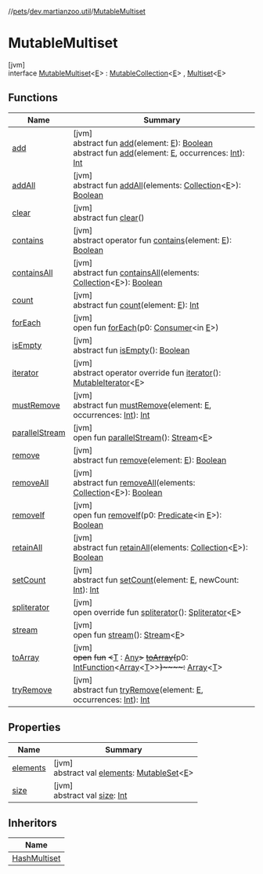 //[pets](../../../index.md)/[dev.martianzoo.util](../index.md)/[MutableMultiset](index.md)

# MutableMultiset

[jvm]\
interface [MutableMultiset](index.md)&lt;[E](index.md)&gt; : [MutableCollection](https://kotlinlang.org/api/latest/jvm/stdlib/kotlin.collections/-mutable-collection/index.html)&lt;[E](index.md)&gt; , [Multiset](../-multiset/index.md)&lt;[E](index.md)&gt;

## Functions

| Name | Summary |
|---|---|
| [add](index.md#-336316080%2FFunctions%2F-1461504660) | [jvm]<br>abstract fun [add](index.md#-336316080%2FFunctions%2F-1461504660)(element: [E](index.md)): [Boolean](https://kotlinlang.org/api/latest/jvm/stdlib/kotlin/-boolean/index.html)<br>abstract fun [add](add.md)(element: [E](index.md), occurrences: [Int](https://kotlinlang.org/api/latest/jvm/stdlib/kotlin/-int/index.html)): [Int](https://kotlinlang.org/api/latest/jvm/stdlib/kotlin/-int/index.html) |
| [addAll](index.md#1622835035%2FFunctions%2F-1461504660) | [jvm]<br>abstract fun [addAll](index.md#1622835035%2FFunctions%2F-1461504660)(elements: [Collection](https://kotlinlang.org/api/latest/jvm/stdlib/kotlin.collections/-collection/index.html)&lt;[E](index.md)&gt;): [Boolean](https://kotlinlang.org/api/latest/jvm/stdlib/kotlin/-boolean/index.html) |
| [clear](index.md#1405312578%2FFunctions%2F-1461504660) | [jvm]<br>abstract fun [clear](index.md#1405312578%2FFunctions%2F-1461504660)() |
| [contains](index.md#1825712522%2FFunctions%2F-1461504660) | [jvm]<br>abstract operator fun [contains](index.md#1825712522%2FFunctions%2F-1461504660)(element: [E](index.md)): [Boolean](https://kotlinlang.org/api/latest/jvm/stdlib/kotlin/-boolean/index.html) |
| [containsAll](index.md#-348659435%2FFunctions%2F-1461504660) | [jvm]<br>abstract fun [containsAll](index.md#-348659435%2FFunctions%2F-1461504660)(elements: [Collection](https://kotlinlang.org/api/latest/jvm/stdlib/kotlin.collections/-collection/index.html)&lt;[E](index.md)&gt;): [Boolean](https://kotlinlang.org/api/latest/jvm/stdlib/kotlin/-boolean/index.html) |
| [count](../-multiset/count.md) | [jvm]<br>abstract fun [count](../-multiset/count.md)(element: [E](index.md)): [Int](https://kotlinlang.org/api/latest/jvm/stdlib/kotlin/-int/index.html) |
| [forEach](index.md#1532301601%2FFunctions%2F-1461504660) | [jvm]<br>open fun [forEach](index.md#1532301601%2FFunctions%2F-1461504660)(p0: [Consumer](https://docs.oracle.com/javase/8/docs/api/java/util/function/Consumer.html)&lt;in [E](index.md)&gt;) |
| [isEmpty](index.md#-719293276%2FFunctions%2F-1461504660) | [jvm]<br>abstract fun [isEmpty](index.md#-719293276%2FFunctions%2F-1461504660)(): [Boolean](https://kotlinlang.org/api/latest/jvm/stdlib/kotlin/-boolean/index.html) |
| [iterator](index.md#1177836957%2FFunctions%2F-1461504660) | [jvm]<br>abstract operator override fun [iterator](index.md#1177836957%2FFunctions%2F-1461504660)(): [MutableIterator](https://kotlinlang.org/api/latest/jvm/stdlib/kotlin.collections/-mutable-iterator/index.html)&lt;[E](index.md)&gt; |
| [mustRemove](must-remove.md) | [jvm]<br>abstract fun [mustRemove](must-remove.md)(element: [E](index.md), occurrences: [Int](https://kotlinlang.org/api/latest/jvm/stdlib/kotlin/-int/index.html)): [Int](https://kotlinlang.org/api/latest/jvm/stdlib/kotlin/-int/index.html) |
| [parallelStream](index.md#-1592339412%2FFunctions%2F-1461504660) | [jvm]<br>open fun [parallelStream](index.md#-1592339412%2FFunctions%2F-1461504660)(): [Stream](https://docs.oracle.com/javase/8/docs/api/java/util/stream/Stream.html)&lt;[E](index.md)&gt; |
| [remove](index.md#-866564265%2FFunctions%2F-1461504660) | [jvm]<br>abstract fun [remove](index.md#-866564265%2FFunctions%2F-1461504660)(element: [E](index.md)): [Boolean](https://kotlinlang.org/api/latest/jvm/stdlib/kotlin/-boolean/index.html) |
| [removeAll](index.md#-1840690270%2FFunctions%2F-1461504660) | [jvm]<br>abstract fun [removeAll](index.md#-1840690270%2FFunctions%2F-1461504660)(elements: [Collection](https://kotlinlang.org/api/latest/jvm/stdlib/kotlin.collections/-collection/index.html)&lt;[E](index.md)&gt;): [Boolean](https://kotlinlang.org/api/latest/jvm/stdlib/kotlin/-boolean/index.html) |
| [removeIf](index.md#1655623621%2FFunctions%2F-1461504660) | [jvm]<br>open fun [removeIf](index.md#1655623621%2FFunctions%2F-1461504660)(p0: [Predicate](https://docs.oracle.com/javase/8/docs/api/java/util/function/Predicate.html)&lt;in [E](index.md)&gt;): [Boolean](https://kotlinlang.org/api/latest/jvm/stdlib/kotlin/-boolean/index.html) |
| [retainAll](index.md#-1279972125%2FFunctions%2F-1461504660) | [jvm]<br>abstract fun [retainAll](index.md#-1279972125%2FFunctions%2F-1461504660)(elements: [Collection](https://kotlinlang.org/api/latest/jvm/stdlib/kotlin.collections/-collection/index.html)&lt;[E](index.md)&gt;): [Boolean](https://kotlinlang.org/api/latest/jvm/stdlib/kotlin/-boolean/index.html) |
| [setCount](set-count.md) | [jvm]<br>abstract fun [setCount](set-count.md)(element: [E](index.md), newCount: [Int](https://kotlinlang.org/api/latest/jvm/stdlib/kotlin/-int/index.html)): [Int](https://kotlinlang.org/api/latest/jvm/stdlib/kotlin/-int/index.html) |
| [spliterator](index.md#1956926474%2FFunctions%2F-1461504660) | [jvm]<br>open override fun [spliterator](index.md#1956926474%2FFunctions%2F-1461504660)(): [Spliterator](https://docs.oracle.com/javase/8/docs/api/java/util/Spliterator.html)&lt;[E](index.md)&gt; |
| [stream](index.md#135225651%2FFunctions%2F-1461504660) | [jvm]<br>open fun [stream](index.md#135225651%2FFunctions%2F-1461504660)(): [Stream](https://docs.oracle.com/javase/8/docs/api/java/util/stream/Stream.html)&lt;[E](index.md)&gt; |
| [toArray](index.md#-1215154575%2FFunctions%2F-1461504660) | [jvm]<br>~~open~~ ~~fun~~ ~~&lt;~~[T](index.md#-1215154575%2FFunctions%2F-1461504660) : [Any](https://kotlinlang.org/api/latest/jvm/stdlib/kotlin/-any/index.html)~~&gt;~~ [~~toArray~~](index.md#-1215154575%2FFunctions%2F-1461504660)~~(~~p0: [IntFunction](https://docs.oracle.com/javase/8/docs/api/java/util/function/IntFunction.html)&lt;[Array](https://kotlinlang.org/api/latest/jvm/stdlib/kotlin/-array/index.html)&lt;[T](index.md#-1215154575%2FFunctions%2F-1461504660)&gt;&gt;~~)~~~~:~~ [Array](https://kotlinlang.org/api/latest/jvm/stdlib/kotlin/-array/index.html)&lt;[T](index.md#-1215154575%2FFunctions%2F-1461504660)&gt; |
| [tryRemove](try-remove.md) | [jvm]<br>abstract fun [tryRemove](try-remove.md)(element: [E](index.md), occurrences: [Int](https://kotlinlang.org/api/latest/jvm/stdlib/kotlin/-int/index.html)): [Int](https://kotlinlang.org/api/latest/jvm/stdlib/kotlin/-int/index.html) |

## Properties

| Name | Summary |
|---|---|
| [elements](../-multiset/elements.md) | [jvm]<br>abstract val [elements](../-multiset/elements.md): [MutableSet](https://kotlinlang.org/api/latest/jvm/stdlib/kotlin.collections/-mutable-set/index.html)&lt;[E](index.md)&gt; |
| [size](index.md#-113084078%2FProperties%2F-1461504660) | [jvm]<br>abstract val [size](index.md#-113084078%2FProperties%2F-1461504660): [Int](https://kotlinlang.org/api/latest/jvm/stdlib/kotlin/-int/index.html) |

## Inheritors

| Name |
|---|
| [HashMultiset](../-hash-multiset/index.md) |
